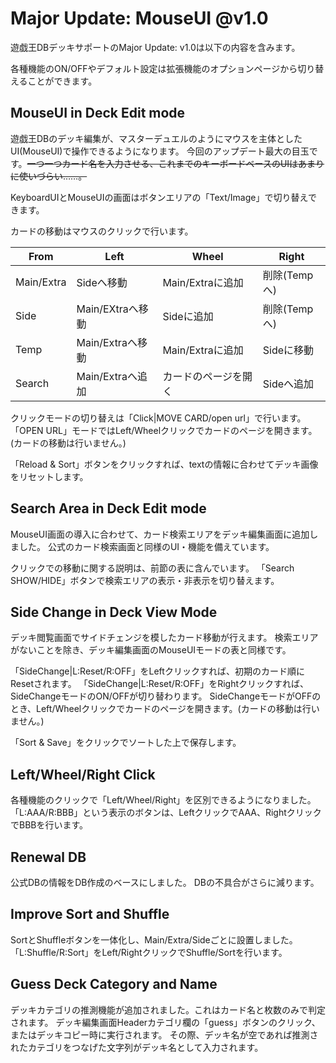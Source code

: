 # Major Update: MouseUI @v1.0

遊戯王DBデッキサポートのMajor Update: v1.0は以下の内容を含みます。

各種機能のON/OFFやデフォルト設定は拡張機能のオプションページから切り替えることができます。

## MouseUI in Deck Edit mode

遊戯王DBのデッキ編集が、マスターデュエルのようにマウスを主体としたUI(MouseUI)で操作できるようになります。
今回のアップデート最大の目玉です。~~一つ一つカード名を入力させる、これまでのキーボードベースのUIはあまりに使いづらい……。~~

KeyboardUIとMouseUIの画面はボタンエリアの「Text/Image」で切り替えできます。

カードの移動はマウスのクリックで行います。

|From|Left|Wheel|Right|
|-|-|-|-|
|Main/Extra| Sideへ移動|  Main/Extraに追加| 削除(Tempへ)|
|Side| Main/EXtraへ移動|  Sideに追加| 削除(Tempへ)|
|Temp|Main/Extraへ移動|Main/Extraに追加|Sideに移動|
|Search|Main/Extraへ追加|カードのページを開く|Sideへ追加|

クリックモードの切り替えは「Click|MOVE CARD/open url」で行います。
「OPEN URL」モードではLeft/Wheelクリックでカードのページを開きます。(カードの移動は行いません。)

「Reload & Sort」ボタンをクリックすれば、textの情報に合わせてデッキ画像をリセットします。

## Search Area in Deck Edit mode

MouseUI画面の導入に合わせて、カード検索エリアをデッキ編集画面に追加しました。
公式のカード検索画面と同様のUI・機能を備えています。

クリックでの移動に関する説明は、前節の表に含んでいます。
「Search SHOW/HIDE」ボタンで検索エリアの表示・非表示を切り替えます。

## Side Change in Deck View Mode

デッキ閲覧画面でサイドチェンジを模したカード移動が行えます。
検索エリアがないことを除き、デッキ編集画面のMouseUIモードの表と同様です。

「SideChange|L:Reset/R:OFF」をLeftクリックすれば、初期のカード順にResetされます。
「SideChange|L:Reset/R:OFF」をRightクリックすれば、SideChangeモードのON/OFFが切り替わります。
SideChangeモードがOFFのとき、Left/Wheelクリックでカードのページを開きます。(カードの移動は行いません。)

「Sort & Save」をクリックでソートした上で保存します。

## Left/Wheel/Right Click

各種機能のクリックで「Left/Wheel/Right」を区別できるようになりました。
「L:AAA/R:BBB」という表示のボタンは、LeftクリックでAAA、RightクリックでBBBを行います。

## Renewal DB

公式DBの情報をDB作成のベースにしました。
DBの不具合がさらに減ります。

## Improve Sort and Shuffle

SortとShuffleボタンを一体化し、Main/Extra/Sideごとに設置しました。
「L:Shuffle/R:Sort」をLeft/RightクリックでShuffle/Sortを行います。

## Guess Deck Category and Name

デッキカテゴリの推測機能が追加されました。これはカード名と枚数のみで判定されます。
デッキ編集画面Headerカテゴリ欄の「guess」ボタンのクリック、またはデッキコピー時に実行されます。
その際、デッキ名が空であれば推測されたカテゴリをつなげた文字列がデッキ名として入力されます。

